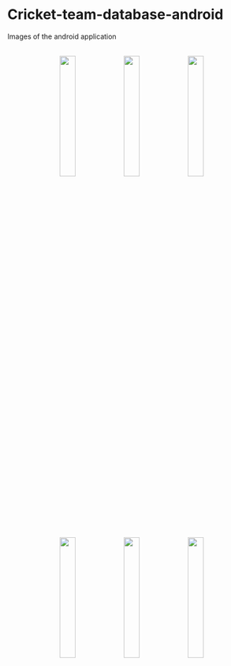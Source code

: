 # Cricket-team-database-android
Images of the android application
<br><br>
<p align="center">
<img src="https://github.com/Rishi855/Cricket-team-database-android/assets/93329150/74b5fee2-3996-4457-86b1-29ac16115f11" width=25% height=25%>
<img src="https://github.com/Rishi855/Cricket-team-database-android/assets/93329150/f594064d-75d1-4de1-964c-8d9c913d596c" width=25% height=25%>
<img src="https://github.com/Rishi855/Cricket-team-database-android/assets/93329150/837687be-6264-45fc-ad53-60d2d27e6288" width=25% height=25%>
<img src="https://github.com/Rishi855/Cricket-team-database-android/assets/93329150/3c1b6332-f1be-46f9-b594-95cf880a350b" width=25% height=25%>
<img src="https://github.com/Rishi855/Cricket-team-database-android/assets/93329150/a19316a0-9faa-4d7a-93db-dc7ea0d37e81" width=25% height=25%>
<img src="https://github.com/Rishi855/Cricket-team-database-android/assets/93329150/89de7fb1-ab76-450a-97a8-c1a7f8bb6e23" width=25% height=25%>
</p>
